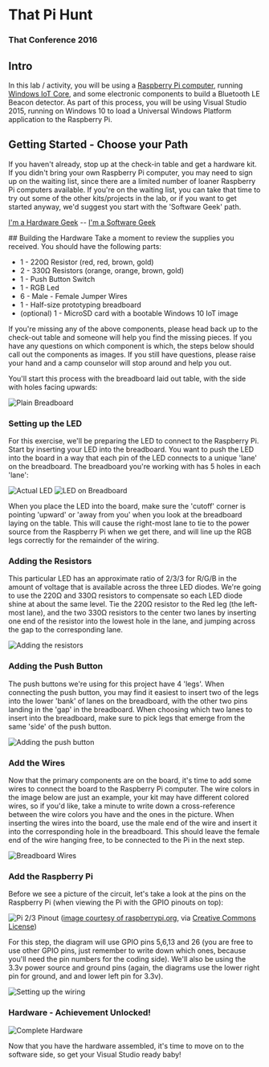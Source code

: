 # That Pi Hunt
### That Conference 2016

## Intro
In this lab / activity, you will be using a [Raspberry Pi computer](http://www.raspberrypi.org), running
[Windows IoT Core](https://developer.microsoft.com/en-us/windows/iot), and some electronic components to 
build a Bluetooth LE Beacon detector.  As part of this process, you will be using Visual Studio 2015, 
running on Windows 10 to load a Universal Windows Platform application to the Raspberry Pi.

## Getting Started - Choose your Path
If you haven't already, stop up at the check-in table and get a hardware kit.  If you didn't bring your
own Raspberry Pi computer, you may need to sign up on the waiting list, since there are a limited number
of loaner Raspberry Pi computers available.  If you're on the waiting list, you can take that time to try
out some of the other kits/projects in the lab, or if you want to get started anyway, we'd suggest you 
start with the 'Software Geek' path.

[I'm a Hardware Geek](#hardware) -- [I'm a Software Geek](#software)

<a name="hardware" />
## Building the Hardware
Take a moment to review the supplies you received.  You should have the following parts:

* 1 - 220Ω Resistor (red, red, brown, gold)
* 2 - 330Ω Resistors (orange, orange, brown, gold)
* 1 - Push Button Switch
* 1 - RGB Led
* 6 - Male - Female Jumper Wires
* 1 - Half-size prototyping breadboard
* (optional) 1 - MicroSD card with a bootable Windows 10 IoT image

If you're missing any of the above components, please head back up to the check-out table and someone will
help you find the missing pieces.  If you have any questions on which component is which, the steps below
should call out the components as images.  If you still have questions, please raise your hand and a camp
counselor will stop around and help you out.

You'll start this process with the breadboard laid out table, with the side with holes facing upwards:

![Plain Breadboard](Assets/images/Breadboard.png)

### Setting up the LED
For this exercise, we'll be preparing the LED to connect to the Raspberry Pi.  Start by inserting your LED
into the breadboard.  You want to push the LED into the board in a way that each pin of the LED connects to
a unique 'lane' on the breadboard.  The breadboard you're working with has 5 holes in each 'lane':

![Actual LED](Assets/images/LED.png)
![LED on Breadboard](Assets/images/Breadboard-lanes.png)

When you place the LED into the board, make sure the 'cutoff' corner is pointing 'upward' or 'away from you'
when you look at the breadboard laying on the table.  This will cause the right-most lane to tie to the power
source from the Raspberry Pi when we get there, and will line up the RGB legs correctly for the remainder of
the wiring.

### Adding the Resistors
This particular LED has an approximate ratio of 2/3/3 for R/G/B in the amount of voltage that is available 
across the three LED diodes.  We're going to use the 220Ω and 330Ω resistors to compensate so each LED diode
shine at about the same level.  Tie the 220Ω resistor to the Red leg (the left-most lane), and the two 330Ω
resistors to the center two lanes by inserting one end of the resistor into the lowest hole in the lane, and
jumping across the gap to the corresponding lane.

![Adding the resistors](Assets/images/AddingResistors.png)

### Adding the Push Button
The push buttons we're using for this project have 4 'legs'.  When connecting the push button, you may find it
easiest to insert two of the legs into the lower 'bank' of lanes on the breadboard, with the other two pins landing
in the 'gap' in the breadboard.  When choosing which two lanes to insert into the breadboard, make sure to pick
legs that emerge from the same 'side' of the push button.

![Adding the push button](Assets/images/PushButton.png)

### Add the Wires
Now that the primary components are on the board, it's time to add some wires to connect the board to the Raspberry
Pi computer.  The wire colors in the image below are just an example, your kit may have different colored wires, so
if you'd like, take a minute to write down a cross-reference between the wire colors you have and the ones in the
picture.  When inserting the wires into the board, use the male end of the wire and insert it into the corresponding
hole in the breadboard.  This should leave the female end of the wire hanging free, to be connected to the Pi in the
next step.

![Breadboard Wires](Assets/images/Wires.png)

### Add the Raspberry Pi
Before we see a picture of the circuit, let's take a look at the pins on the Raspberry Pi (when viewing the Pi
with the GPIO pinouts on top):

![Pi 2/3 Pinout](Assets/images/PiPinout.png)
([image courtesy of raspberrypi.org](https://www.raspberrypi.org/documentation/usage/gpio-plus-and-raspi2/), via [Creative Commons License](https://www.raspberrypi.org/creative-commons/))

For this step, the diagram will use GPIO pins 5,6,13 and 26 (you are free to use other GPIO pins, just remember to
write down which ones, because you'll need the pin numbers for the coding side).  We'll also be using the 3.3v
power source and ground pins (again, the diagrams use the lower right pin for ground, and and lower left pin for 3.3v).

![Setting up the wiring](Assets/images/WiringThePi.png)

### Hardware - Achievement Unlocked!

![Complete Hardware](Assets/images/HardwareComplete.png)

Now that you have the hardware assembled, it's time to move on to the software side, so get your Visual Studio ready baby!

<a name="software" />
